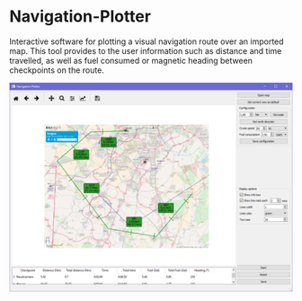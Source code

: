 # Navigation-Plotter
Interactive software for plotting a visual navigation route over an imported map. This tool provides to the user information such as distance and time travelled, as well as fuel consumed or magnetic heading between checkpoints on the route.

![Screenshot](docs/screenshot.png?raw=true "Navigation Plotter")
